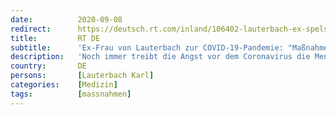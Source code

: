 ```yaml
---
date:          2020-09-08
redirect:      https://deutsch.rt.com/inland/106402-lauterbach-ex-spelsberg-zur-corona/
title:         RT DE
subtitle:      'Ex-Frau von Lauterbach zur COVID-19-Pandemie: "Maßnahmen können sofort beendet werden"'
description:   'Noch immer treibt die Angst vor dem Coronavirus die Menschen in Deutschland um, auch geschürt durch "Gesundheitsexperten" wie den SPD-Politiker und Mediziner Karl Lauterbach. Dessen Ex-Frau, die studierte Epidemiologin Angela Spelsberg, vertritt gänzliche andere Ansichten.'
country:       DE
persons:       [Lauterbach Karl]
categories:    [Medizin]
tags:          [massnahmen]
---
```

